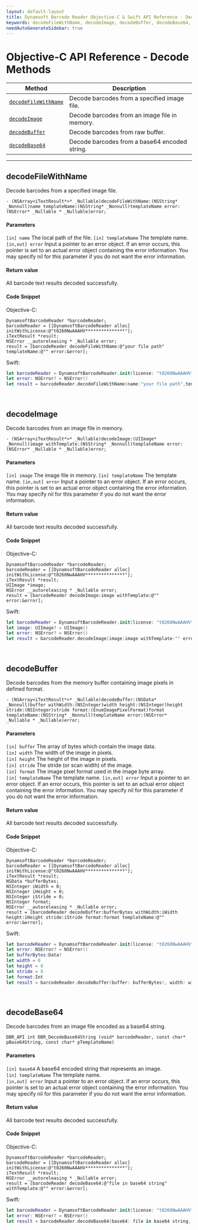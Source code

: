 ```yaml
---
layout: default-layout
title: Dynamsoft Barcode Reader Objective-C & Swift API Reference - Decode Methods
keywords: decodeFileWithName, decodeImage, decodeBuffer, decodeBase64, decode methods, api reference, objective-c, oc, swift
needAutoGenerateSidebar: true
---
```



# Objective-C API Reference - Decode Methods

  | Method               | Description |
  |----------------------|-------------|
  | [`decodeFileWithName`](#decodefilewithname) | Decode barcodes from a specified image file. |
  | [`decodeImage`](#decodeImage) | Decode barcodes from an image file in memory. |
  | [`decodeBuffer`](#decodeBuffer) | Decode barcodes from raw buffer. |
  | [`decodeBase64`](#decodeBase64) | Decode barcodes from a base64 encoded string. |
  
---
 




## decodeFileWithName
Decode barcodes from a specified image file.

```objc
- (NSArray<iTextResult*>* _Nullable)decodeFileWithName:(NSString* _Nonnull)name templateName:(NSString* _Nonnull)templateName error:(NSError* _Nullable * _Nullable)error;	
```   
   
#### Parameters
`[in] name` The local path of the file.
`[in] templateName` The template name.
`[in,out] error` Input a pointer to an error object. If an error occurs, this pointer is set to an actual error object containing the error information. You may specify nil for this parameter if you do not want the error information.

#### Return value
All barcode text results decoded successfully.

#### Code Snippet
Objective-C:
```objc
DynamsoftBarcodeReader *barcodeReader;
barcodeReader = [[DynamsoftBarcodeReader alloc] initWithLicense:@"t0260NwAAAHV***************"];
iTextResult *result;
NSError __autoreleasing * _Nullable error;
result = [barcodeReader decodeFileWithName:@"your file path" templateName:@"" error:&error];
```
Swift:
```Swift
let barcodeReader = DynamsoftBarcodeReader.init(license: "t0260NwAAAHV***************")
let error: NSError? = NSError()
let result = barcodeReader.decodeFileWithName(name:"your file path",templateName:"",error:&error)
```
&nbsp;





## decodeImage
Decode barcodes from an image file in memory.

```objc
- (NSArray<iTextResult*>* _Nullable)decodeImage:(UIImage* _Nonnull)image withTemplate:(NSString* _Nonnull)templateName error:(NSError* _Nullable * _Nullable)error;	
```  
   
#### Parameters
`[in] image` The image file in memory.
`[in] templateName` The template name.
`[in,out] error` Input a pointer to an error object. If an error occurs, this pointer is set to an actual error object containing the error information. You may specify nil for this parameter if you do not want the error information.

#### Return value
All barcode text results decoded successfully.

#### Code Snippet
Objective-C:
```objc
DynamsoftBarcodeReader *barcodeReader;
barcodeReader = [[DynamsoftBarcodeReader alloc] initWithLicense:@"t0260NwAAAHV***************"];
iTextResult *result;
UIImage *image;
NSError __autoreleasing * _Nullable error;
result = [barcodeReader decodeImage:image withTemplate:@"" error:&error];
```
Swift:
```Swift
let barcodeReader = DynamsoftBarcodeReader.init(license: "t0260NwAAAHV***************")
let image: UIImage? = UIImage()
let error: NSError? = NSError()
let result = barcodeReader.decodeImage(image:image withTemplate:"" error:&error)
```

&nbsp;





## decodeBuffer
Decode barcodes from the memory buffer containing image pixels in defined format.

```objc
- (NSArray<iTextResult*>* _Nullable)decodeBuffer:(NSData* _Nonnull)buffer withWidth:(NSInteger)width height:(NSInteger)height stride:(NSInteger)stride format:(EnumImagePixelFormat)format templateName:(NSString* _Nonnull)templateName error:(NSError* _Nullable * _Nullable)error;
```   
   
#### Parameters
`[in] buffer` The array of bytes which contain the image data.  
`[in] width` The width of the image in pixels.  
`[in] height` The height of the image in pixels.  
`[in] stride` The stride (or scan width) of the image.  
`[in] format` The image pixel format used in the image byte array.  
`[in] templateName` The template name.
`[in,out] error` Input a pointer to an error object. If an error occurs, this pointer is set to an actual error object containing the error information. You may specify nil for this parameter if you do not want the error information.

#### Return value
All barcode text results decoded successfully.

#### Code Snippet
Objective-C:
```objc
DynamsoftBarcodeReader *barcodeReader;
barcodeReader = [[DynamsoftBarcodeReader alloc] initWithLicense:@"t0260NwAAAHV***************"];
iTextResult *result;
NSData *bufferBytes;
NSInteger iWidth = 0;
NSInteger iHeight = 0;
NSInteger iStride = 0;
NSInteger format;
NSError __autoreleasing * _Nullable error;
result = [barcodeReader decodeBuffer:bufferBytes withWidth:iWidth height:iHeight stride:iStride format:format templateName:@"" error:&error];
```
Swift:
```Swift
let barcodeReader = DynamsoftBarcodeReader.init(license: "t0260NwAAAHV***************")
let error: NSError? = NSError()
let bufferBytes:Data?
let width = 0
let height = 0
let stride = 0
let format:Int
let result = barcodeReader.decodeBuffer(buffer: bufferBytes!, width: width, height: height, stride: stride, format: format, templateName: "", error: &error)
```
&nbsp;




## decodeBase64
Decode barcodes from an image file encoded as a base64 string.

```objc
DBR_API int DBR_DecodeBase64String (void* barcodeReader, const char* pBase64String, const char* pTemplateName)	
```   

#### Parameters  
`[in] base64` A base64 encoded string that represents an image.  
`[in] templateName` The template name.  
`[in,out] error` Input a pointer to an error object. If an error occurs, this pointer is set to an actual error object containing the error information. You may specify nil for this parameter if you do not want the error information.

#### Return value
All barcode text results decoded successfully.

#### Code Snippet
Objective-C:
```objc
DynamsoftBarcodeReader *barcodeReader;
barcodeReader = [[DynamsoftBarcodeReader alloc] initWithLicense:@"t0260NwAAAHV***************"];
iTextResult *result;
NSError __autoreleasing * _Nullable error;
result = [barcodeReader decodeBase64:@"file in base64 string" withTemplate:@"" error:&error];
```
Swift:
```Swift
let barcodeReader = DynamsoftBarcodeReader.init(license: "t0260NwAAAHV***************") 
let error: NSError? = NSError() 
let result = barcodeReader.decodeBase64(base64: file in base64 string, withTemplate: "", error: &error)
```
&nbsp;
